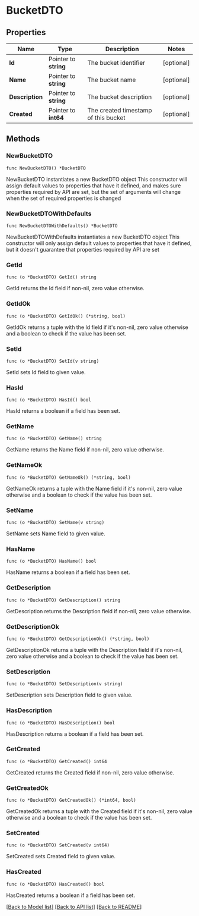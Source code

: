 # BucketDTO

## Properties

Name | Type | Description | Notes
------------ | ------------- | ------------- | -------------
**Id** | Pointer to **string** | The bucket identifier | [optional] 
**Name** | Pointer to **string** | The bucket name | [optional] 
**Description** | Pointer to **string** | The bucket description | [optional] 
**Created** | Pointer to **int64** | The created timestamp of this bucket | [optional] 

## Methods

### NewBucketDTO

`func NewBucketDTO() *BucketDTO`

NewBucketDTO instantiates a new BucketDTO object
This constructor will assign default values to properties that have it defined,
and makes sure properties required by API are set, but the set of arguments
will change when the set of required properties is changed

### NewBucketDTOWithDefaults

`func NewBucketDTOWithDefaults() *BucketDTO`

NewBucketDTOWithDefaults instantiates a new BucketDTO object
This constructor will only assign default values to properties that have it defined,
but it doesn't guarantee that properties required by API are set

### GetId

`func (o *BucketDTO) GetId() string`

GetId returns the Id field if non-nil, zero value otherwise.

### GetIdOk

`func (o *BucketDTO) GetIdOk() (*string, bool)`

GetIdOk returns a tuple with the Id field if it's non-nil, zero value otherwise
and a boolean to check if the value has been set.

### SetId

`func (o *BucketDTO) SetId(v string)`

SetId sets Id field to given value.

### HasId

`func (o *BucketDTO) HasId() bool`

HasId returns a boolean if a field has been set.

### GetName

`func (o *BucketDTO) GetName() string`

GetName returns the Name field if non-nil, zero value otherwise.

### GetNameOk

`func (o *BucketDTO) GetNameOk() (*string, bool)`

GetNameOk returns a tuple with the Name field if it's non-nil, zero value otherwise
and a boolean to check if the value has been set.

### SetName

`func (o *BucketDTO) SetName(v string)`

SetName sets Name field to given value.

### HasName

`func (o *BucketDTO) HasName() bool`

HasName returns a boolean if a field has been set.

### GetDescription

`func (o *BucketDTO) GetDescription() string`

GetDescription returns the Description field if non-nil, zero value otherwise.

### GetDescriptionOk

`func (o *BucketDTO) GetDescriptionOk() (*string, bool)`

GetDescriptionOk returns a tuple with the Description field if it's non-nil, zero value otherwise
and a boolean to check if the value has been set.

### SetDescription

`func (o *BucketDTO) SetDescription(v string)`

SetDescription sets Description field to given value.

### HasDescription

`func (o *BucketDTO) HasDescription() bool`

HasDescription returns a boolean if a field has been set.

### GetCreated

`func (o *BucketDTO) GetCreated() int64`

GetCreated returns the Created field if non-nil, zero value otherwise.

### GetCreatedOk

`func (o *BucketDTO) GetCreatedOk() (*int64, bool)`

GetCreatedOk returns a tuple with the Created field if it's non-nil, zero value otherwise
and a boolean to check if the value has been set.

### SetCreated

`func (o *BucketDTO) SetCreated(v int64)`

SetCreated sets Created field to given value.

### HasCreated

`func (o *BucketDTO) HasCreated() bool`

HasCreated returns a boolean if a field has been set.


[[Back to Model list]](../README.md#documentation-for-models) [[Back to API list]](../README.md#documentation-for-api-endpoints) [[Back to README]](../README.md)


